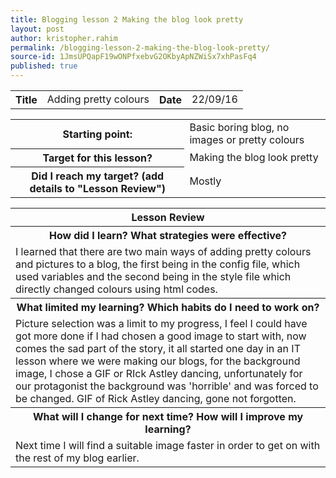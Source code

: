 ```yaml
---
title: Blogging lesson 2 Making the blog look pretty
layout: post
author: kristopher.rahim
permalink: /blogging-lesson-2-making-the-blog-look-pretty/
source-id: 1JmsUPQapF19wONPfxebvG2OKbyApNZWiSx7xhPasFq4
published: true
---
```

<table>
  <tr>
    <th>Title</th>
    <td>Adding pretty colours</td>
    <th>Date</th>
    <td>22/09/16</td>
  </tr>
</table>


<table>
  <tr>
    <th>Starting point:</th>
    <td>Basic boring blog, no images or pretty colours</td>
  </tr>
  <tr>
    <th>Target for this lesson?</th>
    <td>Making the blog look pretty</td>
  </tr>
  <tr>
    <th>Did I reach my target? 
(add details to "Lesson Review")</th>
    <td>Mostly</td>
  </tr>
</table>


<table>
  <tr>
    <th>Lesson Review</th>
  </tr>
  <tr>
    <th>How did I learn? What strategies were effective? </th>
  </tr>
  <tr>
    <td>I learned that there are two main ways of adding pretty colours and pictures to a blog, the first being in the config file, which used variables and the second being in the style file which directly changed colours using html codes. </td>
  </tr>
  <tr>
    <th>What limited my learning? Which habits do I need to work on? </th>
  </tr>
  <tr>
    <td>Picture selection was a limit to my progress, I feel I could have got more done if I had chosen a good image to start with, now comes the sad part of the story, it all started one day in an IT lesson where we were making our blogs, for the background image, I chose a GIF or RIck Astley dancing, unfortunately for our protagonist the background was 'horrible' and was forced to be changed. GIF of Rick Astley dancing, gone not forgotten.</td>
  </tr>
  <tr>
    <th>What will I change for next time? How will I improve my learning?</th>
  </tr>
  <tr>
    <td>Next time I will find a suitable image faster in order to get on with the rest of my blog earlier.</td>
  </tr>
</table>


